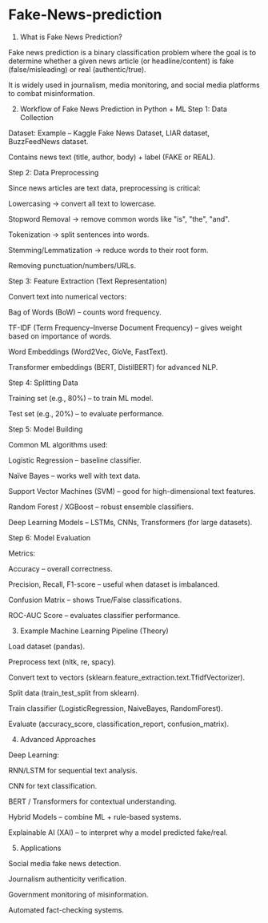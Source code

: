 # Fake-News-prediction

1. What is Fake News Prediction?

Fake news prediction is a binary classification problem where the goal is to determine whether a given news article (or headline/content) is fake (false/misleading) or real (authentic/true).

It is widely used in journalism, media monitoring, and social media platforms to combat misinformation.

 2. Workflow of Fake News Prediction in Python + ML
Step 1: Data Collection

Dataset: Example – Kaggle Fake News Dataset, LIAR dataset, BuzzFeedNews dataset.

Contains news text (title, author, body) + label (FAKE or REAL).

Step 2: Data Preprocessing

Since news articles are text data, preprocessing is critical:

Lowercasing → convert all text to lowercase.

Stopword Removal → remove common words like "is", "the", "and".

Tokenization → split sentences into words.

Stemming/Lemmatization → reduce words to their root form.

Removing punctuation/numbers/URLs.

Step 3: Feature Extraction (Text Representation)

Convert text into numerical vectors:

Bag of Words (BoW) – counts word frequency.

TF-IDF (Term Frequency–Inverse Document Frequency) – gives weight based on importance of words.

Word Embeddings (Word2Vec, GloVe, FastText).

Transformer embeddings (BERT, DistilBERT) for advanced NLP.

Step 4: Splitting Data

Training set (e.g., 80%) – to train ML model.

Test set (e.g., 20%) – to evaluate performance.

Step 5: Model Building

Common ML algorithms used:

Logistic Regression – baseline classifier.

Naïve Bayes – works well with text data.

Support Vector Machines (SVM) – good for high-dimensional text features.

Random Forest / XGBoost – robust ensemble classifiers.

Deep Learning Models – LSTMs, CNNs, Transformers (for large datasets).

Step 6: Model Evaluation

Metrics:

Accuracy – overall correctness.

Precision, Recall, F1-score – useful when dataset is imbalanced.

Confusion Matrix – shows True/False classifications.

ROC-AUC Score – evaluates classifier performance.

 3. Example Machine Learning Pipeline (Theory)

Load dataset (pandas).

Preprocess text (nltk, re, spacy).

Convert text to vectors (sklearn.feature_extraction.text.TfidfVectorizer).

Split data (train_test_split from sklearn).

Train classifier (LogisticRegression, NaiveBayes, RandomForest).

Evaluate (accuracy_score, classification_report, confusion_matrix).

 4. Advanced Approaches

Deep Learning:

RNN/LSTM for sequential text analysis.

CNN for text classification.

BERT / Transformers for contextual understanding.

Hybrid Models – combine ML + rule-based systems.

Explainable AI (XAI) – to interpret why a model predicted fake/real.

 5. Applications

Social media fake news detection.

Journalism authenticity verification.

Government monitoring of misinformation.

Automated fact-checking systems.
